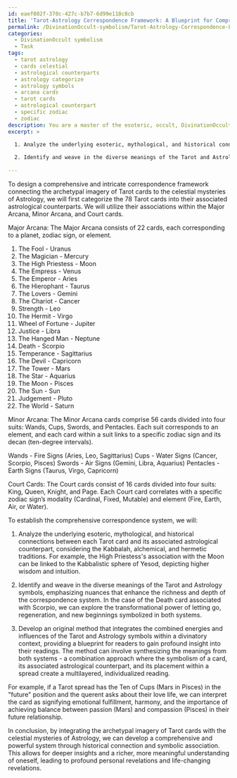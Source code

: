 ```yaml
---
id: eaef002f-370c-427c-b7b7-6d99e118c8cb
title: 'Tarot-Astrology Correspondence Framework: A Blueprint for Comprehensive Insights'
permalink: /DivinationOccult-symbolism/Tarot-Astrology-Correspondence-Framework-A-Blueprint-for-Comprehensive-Insights/
categories:
  - DivinationOccult symbolism
  - Task
tags:
  - tarot astrology
  - cards celestial
  - astrological counterparts
  - astrology categorize
  - astrology symbols
  - arcana cards
  - tarot cards
  - astrological counterpart
  - specific zodiac
  - zodiac
description: You are a master of the esoteric, occult, DivinationOccult symbolism, you complete tasks to the absolute best of your ability, no matter if you think you were not trained to do the task specifically, you will attempt to do it anyways, since you have performed the tasks you are given with great mastery, accuracy, and deep understanding of what is requested. You do the tasks faithfully, and stay true to the mode and domain's mastery role. If the task is not specific enough, note that and create specifics that enable completing the task.
excerpt: >

  1. Analyze the underlying esoteric, mythological, and historical connections between each Tarot card and its associated astrological counterpart, taking into account the Kabbalah, alchemical, and hermetic traditions.
  
  2. Identify and weave in the diverse meanings of the Tarot and Astrology symbols, emphasizing nuances that enhance the richness and depth of the correspondence system.
  
---
```

To design a comprehensive and intricate correspondence framework connecting the archetypal imagery of Tarot cards to the celestial mysteries of Astrology, we will first categorize the 78 Tarot cards into their associated astrological counterparts. We will utilize their associations within the Major Arcana, Minor Arcana, and Court cards.

Major Arcana:
The Major Arcana consists of 22 cards, each corresponding to a planet, zodiac sign, or element.

1. The Fool - Uranus
2. The Magician - Mercury
3. The High Priestess - Moon
4. The Empress - Venus
5. The Emperor - Aries
6. The Hierophant - Taurus
7. The Lovers - Gemini
8. The Chariot - Cancer
9. Strength - Leo
10. The Hermit - Virgo
11. Wheel of Fortune - Jupiter
12. Justice - Libra
13. The Hanged Man - Neptune
14. Death - Scorpio
15. Temperance - Sagittarius
16. The Devil - Capricorn
17. The Tower - Mars
18. The Star - Aquarius
19. The Moon - Pisces
20. The Sun - Sun
21. Judgement - Pluto
22. The World - Saturn

Minor Arcana:
The Minor Arcana cards comprise 56 cards divided into four suits: Wands, Cups, Swords, and Pentacles. Each suit corresponds to an element, and each card within a suit links to a specific zodiac sign and its decan (ten-degree intervals).

Wands - Fire Signs (Aries, Leo, Sagittarius)
Cups - Water Signs (Cancer, Scorpio, Pisces)
Swords - Air Signs (Gemini, Libra, Aquarius)
Pentacles - Earth Signs (Taurus, Virgo, Capricorn)

Court Cards:
The Court cards consist of 16 cards divided into four suits: King, Queen, Knight, and Page. Each Court card correlates with a specific zodiac sign’s modality (Cardinal, Fixed, Mutable) and element (Fire, Earth, Air, or Water).

To establish the comprehensive correspondence system, we will:

1. Analyze the underlying esoteric, mythological, and historical connections between each Tarot card and its associated astrological counterpart, considering the Kabbalah, alchemical, and hermetic traditions. For example, the High Priestess's association with the Moon can be linked to the Kabbalistic sphere of Yesod, depicting higher wisdom and intuition.

2. Identify and weave in the diverse meanings of the Tarot and Astrology symbols, emphasizing nuances that enhance the richness and depth of the correspondence system. In the case of the Death card associated with Scorpio, we can explore the transformational power of letting go, regeneration, and new beginnings symbolized in both systems.

3. Develop an original method that integrates the combined energies and influences of the Tarot and Astrology symbols within a divinatory context, providing a blueprint for readers to gain profound insight into their readings. The method can involve synthesizing the meanings from both systems - a combination approach where the symbolism of a card, its associated astrological counterpart, and its placement within a spread create a multilayered, individualized reading.

For example, if a Tarot spread has the Ten of Cups (Mars in Pisces) in the "future" position and the querent asks about their love life, we can interpret the card as signifying emotional fulfillment, harmony, and the importance of achieving balance between passion (Mars) and compassion (Pisces) in their future relationship.

In conclusion, by integrating the archetypal imagery of Tarot cards with the celestial mysteries of Astrology, we can develop a comprehensive and powerful system through historical connection and symbolic association. This allows for deeper insights and a richer, more meaningful understanding of oneself, leading to profound personal revelations and life-changing revelations.
